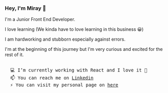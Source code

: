 ### Hey, I'm Miray 👋 

I'm a Junior Front End Developer. 

I love learning (We kinda have to love learning in this business 😀) 

I am hardworking and stubborn  especially against errors. 

I'm at the beginning of this journey but I'm very curious and excited for the rest of it.

<pre>

  💻 I’m currently working with React and I love it 💙
  📫 You can reach me on <a href="https://www.linkedin.com/in/-mirayuluduz/">Linkedin</a>
  ⚡ You can visit my personal page on <a href="https://03mirosima.github.io/Portfolyo/">here</a>
                       
</pre>
  
